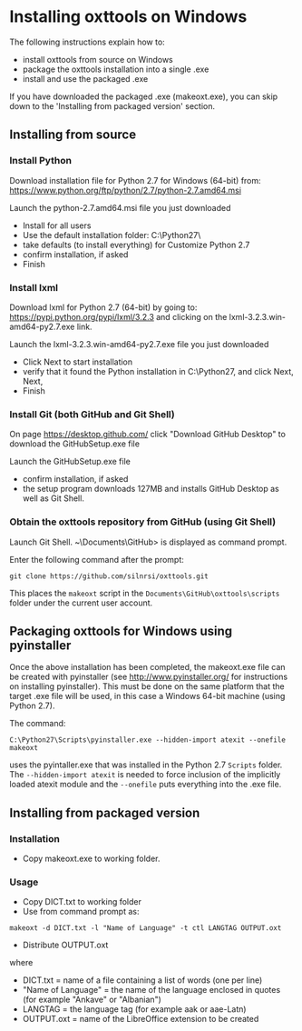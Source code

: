 # Installing oxttools on Windows

The following instructions explain how to:
- install oxttools from source on Windows
- package the oxttools installation into a single .exe
- install and use the packaged .exe

If you have downloaded the packaged .exe (makeoxt.exe), you can skip down to the 'Installing from packaged version' section.

## Installing from source
### Install Python
Download installation file for Python 2.7 for Windows (64-bit) from:
https://www.python.org/ftp/python/2.7/python-2.7.amd64.msi

Launch the python-2.7.amd64.msi file you just downloaded
- Install for all users
- Use the default installation folder: C:\Python27\
- take defaults (to install everything) for Customize Python 2.7
- confirm installation, if asked
- Finish

### Install lxml
Download lxml for Python 2.7 (64-bit) by going to:
https://pypi.python.org/pypi/lxml/3.2.3
and clicking on the lxml-3.2.3.win-amd64-py2.7.exe link.

Launch the lxml-3.2.3.win-amd64-py2.7.exe file you just downloaded
- Click Next to start installation
- verify that it found the Python installation in C:\Python27, and click Next, Next,
- Finish

### Install Git (both GitHub and Git Shell)
On page https://desktop.github.com/ click "Download GitHub Desktop" to download the  GitHubSetup.exe file

Launch the GitHubSetup.exe file
- confirm installation, if asked
- the setup program downloads 127MB and installs GitHub Desktop as well as Git Shell.

### Obtain the oxttools repository from GitHub (using Git Shell)
Launch Git Shell. ~\Documents\GitHub> is displayed as command prompt.

Enter the following command after the prompt:

```
git clone https://github.com/silnrsi/oxttools.git
```

This places the `makeoxt` script in the `Documents\GitHub\oxttools\scripts` folder under the current user account.

## Packaging oxttools for Windows using pyinstaller

Once the above installation has been completed, the makeoxt.exe file can be created with pyinstaller (see http://www.pyinstaller.org/ for instructions on installing pyinstaller). This must be done on the same platform that the target .exe file will be used, in this case a Windows 64-bit machine (using Python 2.7).

The command:
```
C:\Python27\Scripts\pyinstaller.exe --hidden-import atexit --onefile makeoxt
```
uses the pyintaller.exe that was installed in the Python 2.7 `Scripts` folder. The `--hidden-import atexit` is needed to force inclusion of the implicitly loaded atexit module and the `--onefile` puts everything into the .exe file.

## Installing from packaged version
### Installation
- Copy makeoxt.exe to working folder.

### Usage
- Copy DICT.txt to working folder
- Use from command prompt as:
```
makeoxt -d DICT.txt -l "Name of Language" -t ctl LANGTAG OUTPUT.oxt
```
- Distribute OUTPUT.oxt

where
- DICT.txt = name of a file containing a list of words (one per line)
- "Name of Language" = the name of the language enclosed in quotes (for example "Ankave" or "Albanian")
- LANGTAG = the language tag (for example aak or aae-Latn)
- OUTPUT.oxt = name of the LibreOffice extension to be created
